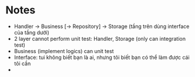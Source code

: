 # Notes

- Handler -> Business [-> Repository] -> Storage (tầng trên dùng interface của tầng dưới)
- 2 layer cannot perform unit test: Handler, Storage (only can integration test)
- Business (implement logics) can unit test
- Interface: tui không biết bạn là ai, nhưng tôi biết bạn có thể làm được cái tôi cần
- 